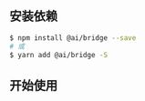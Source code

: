 
## 安装依赖

```bash
$ npm install @ai/bridge --save
# 或
$ yarn add @ai/bridge -S
```

## 开始使用

<code src="./quick-start.tsx"></code>
